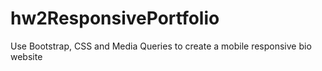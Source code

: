 # hw2ResponsivePortfolio
Use Bootstrap, CSS and Media Queries to create a mobile responsive bio website
